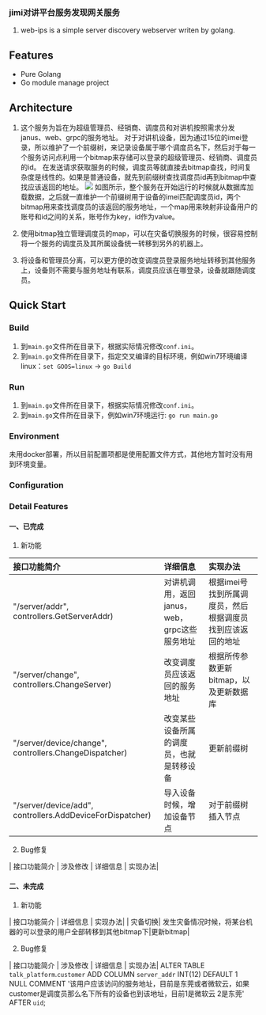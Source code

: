 ### jimi对讲平台服务发现网关服务

1. web-ips is a simple server discovery webserver writen by golang.

## Features
 * Pure Golang
 * Go module manage project

## Architecture
1. 这个服务为旨在为超级管理员、经销商、调度员和对讲机按照需求分发janus、web、grpc的服务地址。
对于对讲机设备，因为通过15位的imei登录，所以维护了一个前缀树，来记录设备属于哪个调度员名下，然后对于每一个服务访问点利用一个bitmap来存储可以登录的超级管理员、经销商、调度员的id。
在发送请求获取服务的时候，调度员等就直接去bitmap查找，时间复杂度是线性的。如果是普通设备，就先到前缀树查找调度员id再到bitmap中查找应该返回的地址。
![](https://dev.yunptt.com:83/yankooo/serverv1.0.1/raw/master/web-gateway-pic/%E9%A1%B9%E7%9B%AE%E9%80%BB%E8%BE%91%E5%A4%84%E7%90%86%E6%B5%81%E7%A8%8B.PNG)
如图所示，整个服务在开始运行的时候就从数据库加载数据，之后就一直维护一个前缀树用于设备的imei匹配调度员id，两个bitmap用来查找调度员的该返回的服务地址，一个map用来映射非设备用户的账号和id之间的关系，账号作为key，id作为value。

2. 使用bitmap独立管理调度员的map，可以在灾备切换服务的时候，很容易控制将一个服务的调度员及其所属设备统一转移到另外的机器上。

3. 将设备和管理员分离，可以更方便的改变调度员登录服务地址转移到其他服务上，设备则不需要与服务地址有联系，调度员应该在哪登录，设备就跟随调度员。

## Quick Start
### Build

1. 到`main.go`文件所在目录下，根据实际情况修改`conf.ini`。
2. 到`main.go`文件所在目录下，指定交叉编译的目标环境，例如win7环境编译linux：`set GOOS=linux` -> `go Build`

### Run
1. 到`main.go`文件所在目录下，根据实际情况修改`conf.ini`。
2. 到`main.go`文件所在目录下，例如win7环境运行: `go run main.go`

### Environment
未用docker部署，所以目前配置项都是使用配置文件方式，其他地方暂时没有用到环境变量。

### Configuration

### Detail Features

#### 一、已完成
1. 新功能

| 接口功能简介 | 详细信息 | 实现办法|
|:--|:--|:--|
| "/server/addr", controllers.GetServerAddr)|对讲机调用，返回janus，web，grpc这些服务地址|根据imei号找到所属调度员，然后根据调度员找到应该返回的地址|
| "/server/change", controllers.ChangeServer)| 改变调度员应该返回的服务地址 | 根据所传参数更新bitmap，以及更新数据库|
| "/server/device/change", controllers.ChangeDispatcher)|  改变某些设备所属的调度员，也就是转移设备 |  更新前缀树 |
| "/server/device/add", controllers.AddDeviceForDispatcher)|  导入设备时候，增加设备节点 | 对于前缀树插入节点 |

2. Bug修复 

| 接口功能简介 | 涉及修改 | 详细信息 | 实现办法|

#### 二、未完成

1. 新功能

| 接口功能简介 | 详细信息 | 实现办法|
| 灾备切换| 发生灾备情况时候，将某台机器的可以登录的用户全部转移到其他bitmap下|更新bitmap|

2. Bug修复 

| 接口功能简介 | 涉及修改 | 详细信息 | 实现办法|
ALTER TABLE `talk_platform`.`customer` ADD COLUMN `server_addr` INT(12) DEFAULT 1 NULL COMMENT '该用户应该访问的服务地址，目前是东莞或者微软云，如果customer是调度员那么名下所有的设备也到该地址，目前1是微软云 2是东莞' AFTER `uid`; 

